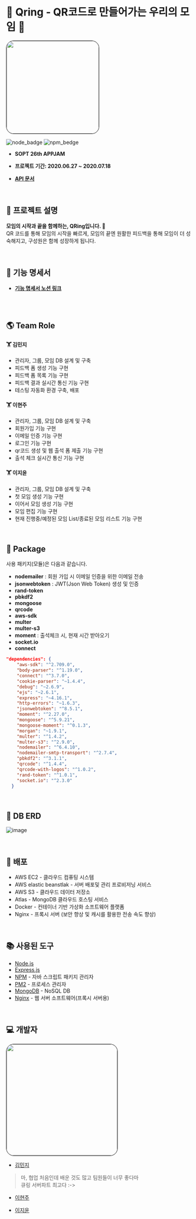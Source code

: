 # 🐬 Qring - QR코드로 만들어가는 우리의 모임 🐬

<img style="border: 1px solid black !important; border-radius:20px;" src="https://user-images.githubusercontent.com/37949197/86798642-f6c0ea00-c0ab-11ea-92ee-56c7f83518be.png" width="250px" />


![node_badge](https://img.shields.io/badge/node-%3E%3D%2012.13.0-green)
![npm_bedge](https://img.shields.io/badge/npm-v6.14.2-blue)

* <b> SOPT 26th APPJAM
    
* 프로젝트 기간: 2020.06.27 ~ 2020.07.18

* [API 문서](https://github.com/qring-sopt/qring-server/wiki)</b>

<br>


## :bookmark_tabs: 프로젝트 설명

<b>모임의 시작과 끝을 함께하는, QRing입니다. 🐬</b> 
<br />
QR 코드를 통해 모임의 시작을 빠르게, 모임의 끝엔 원활한 피드백을 통해 모임이 더 성숙해지고, 구성원은 함께 성장하게 됩니다.

<br>

## :bookmark_tabs: 기능 명세서

* <b>[기능 명세서 노션 링크](https://www.notion.so/caa0852754f44797a3ecf35168023d06) </b>

<br>
<br>

## :earth_americas: Team Role 


#### 🏋 김민지

- 관리자, 그룹, 모임 DB 설계 및 구축
- 피드백 폼 생성 기능 구현
- 피드백 폼 목록 기능 구현
- 피드백 결과 실시간 통신 기능 구현
- 테스팅 자동화 환경 구축, 배포

#### 🏋 이현주

- 관리자, 그룹, 모임 DB 설계 및 구축
- 회원가입 기능 구현
- 이메일 인증 기능 구현
- 로그인 기능 구현
- qr코드 생성 및 웹 출석 폼 제출 기능 구현
- 출석 체크 실시간 통신 기능 구현

#### 🏋 이지윤

- 관리자, 그룹, 모임 DB 설계 및 구축
- 첫 모임 생성 기능 구현
- 이어서 모임 생성 기능 구현
- 모임 편집 기능 구현
- 현재 진행중/예정된 모임 List/종료된 모임 리스트 기능 구현


<br>

## :blue_book: Package

사용 패키지(모듈)은 다음과 같습니다.

- **nodemailer** : 회원 가입 시 이메일 인증을 위한 이메일 전송
- **jsonwebtoken** : JWT(Json Web Token) 생성 및 인증
- **rand-token**
- **pbkdf2**
- **mongoose**
- **qrcode**
- **aws-sdk**
- **multer**
- **multer-s3**
- **moment** : 출석체크 시, 현재 시간 받아오기
- **socket.io**
- **connect**

```json
"dependencies": {
    "aws-sdk": "^2.709.0",
    "body-parser": "^1.19.0",
    "connect": "^3.7.0",
    "cookie-parser": "~1.4.4",
    "debug": "~2.6.9",
    "ejs": "~2.6.1",
    "express": "~4.16.1",
    "http-errors": "~1.6.3",
    "jsonwebtoken": "^8.5.1",
    "moment": "^2.27.0",
    "mongoose": "^5.9.21",
    "mongoose-moment": "^0.1.3",
    "morgan": "~1.9.1",
    "multer": "^1.4.2",
    "multer-s3": "^2.9.0",
    "nodemailer": "^6.4.10",
    "nodemailer-smtp-transport": "^2.7.4",
    "pbkdf2": "^3.1.1",
    "qrcode": "^1.4.4",
    "qrcode-with-logos": "^1.0.2",
    "rand-token": "^1.0.1",
    "socket.io": "^2.3.0"
  }
  ```

<br>

## :orange_book: DB ERD
![image](https://user-images.githubusercontent.com/37949197/86893275-5535a900-c13c-11ea-81f8-baf1332b33e7.png)



<br>

## :closed_book: 배포

* AWS EC2 - 클라우드 컴퓨팅 시스템
* AWS elastic beanstlak - 서버 배포및 관리 프로비저닝 서비스
* AWS S3 - 클라우드 데이터 저장소
* Atlas - MongoDB 클라우드 호스팅 서비스
* Docker - 컨테이너 기반 가상화 소프트웨어 플랫폼
* Nginx - 프록시 서버 (보안 향상 및 캐시를 활용한 전송 속도 향상)

<br>

## :books: 사용된 도구 

* [Node.js](https://nodejs.org/ko/)
* [Express.js](http://expressjs.com/ko/) 
* [NPM](https://rometools.github.io/rome/) - 자바 스크립트 패키지 관리자
* [PM2](http://pm2.keymetrics.io/) - 프로세스 관리자
* [MongoDB](https://www.mongodb.com/) - NoSQL DB
* [Nginx](https://www.nginx.com/) - 웹 서버 소프트웨어(프록시 서버용)

<br>


## :computer: 개발자
<img style="border: 1px solid black !important; border-radius:20px;" src="https://user-images.githubusercontent.com/37949197/87564632-9826ec00-c6fb-11ea-839b-4cdc8490919a.png" width="300px" />

* [김민지](https://github.com/kimminji122258)
> 마, 협업 처음인데 배운 것도 많고 팀원들이 너무 좋다마 <br />
> 큐링 서버파트 최고다 :->
* [이현주](https://github.com/bokdoll)
>
>
* [이지윤](https://github.com/EZYOON)
>
>
